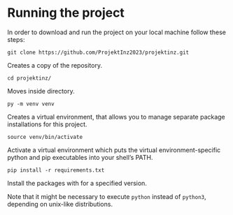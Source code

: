 # Running the project
In order to download and run the project on your local machine follow these steps:

```
git clone https://github.com/ProjektInz2023/projektinz.git
```
Creates a copy of the repository.
```
cd projektinz/
```

Moves inside directory. 

```
py -m venv venv
```
Creates a virtual environment, that allows you to manage separate package installations for this project.

```
source venv/bin/activate
```
Activate a virtual environment which puts the virtual environment-specific python and pip executables into your shell’s PATH.

```
pip install -r requirements.txt
```
Install the packages with for a specified version.

Note that it might be necessary to execute `python` instead of `python3`, depending on unix-like distributions.
